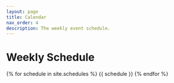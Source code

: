```yaml
---
layout: page
title: Calendar
nav_order: 4
description: The weekly event schedule.
---
```

# Weekly Schedule

{% for schedule in site.schedules %}
{{ schedule }}
{% endfor %}
